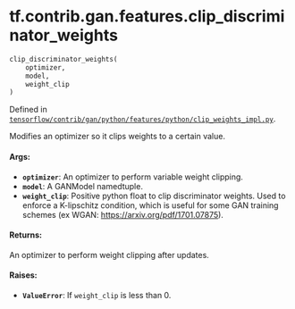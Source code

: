 <div itemscope itemtype="http://developers.google.com/ReferenceObject">
<meta itemprop="name" content="tf.contrib.gan.features.clip_discriminator_weights" />
</div>

# tf.contrib.gan.features.clip_discriminator_weights

``` python
clip_discriminator_weights(
    optimizer,
    model,
    weight_clip
)
```



Defined in [`tensorflow/contrib/gan/python/features/python/clip_weights_impl.py`](https://www.tensorflow.org/code/tensorflow/contrib/gan/python/features/python/clip_weights_impl.py).

Modifies an optimizer so it clips weights to a certain value.

#### Args:

* <b>`optimizer`</b>: An optimizer to perform variable weight clipping.
* <b>`model`</b>: A GANModel namedtuple.
* <b>`weight_clip`</b>: Positive python float to clip discriminator weights. Used to
    enforce a K-lipschitz condition, which is useful for some GAN training
    schemes (ex WGAN: https://arxiv.org/pdf/1701.07875).


#### Returns:

An optimizer to perform weight clipping after updates.


#### Raises:

* <b>`ValueError`</b>: If `weight_clip` is less than 0.
